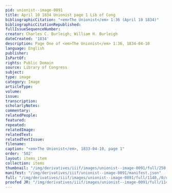 ```yaml
---
pid: unionist--image-0091
title: April 10 1834 Unionist page 1 Lib of Cong
bibliographicCitation: "<em>The Unionist</em> 1:36 (April 10 1834)"
bibliographicCitationRepublished: 
fullIssueSequenceNumber: 
creator: Charles C. Burleigh; William H. Burleigh
dateCreated: '1834'
description: Page One of <em>The Unionist</em> 1:36, 1834-04-10
language: English
publisher: 
IsPartOf: 
rights: Public Domain
source: Library of Congress
subject: 
type: image
category: Image
articleType: 
volume: 
issue: 
transcription: 
scholarlyNotes: 
commentary: 
relatedPeople: 
featured: 
repeated: 
relatedImage: 
relatedText: 
relatedTextIssue: 
filename: 
caption: "<em>The Unionist</em>, 1833-04-10, page 1"
order: '502'
layout: items_item
collection: items
thumbnail: "/img/derivatives/iiif/images/unionist--image-0091/full/250,/0/default.jpg"
manifest: "/img/derivatives/iiif/unionist--image-0091/manifest.json"
full: "/img/derivatives/iiif/images/unionist--image-0091/full/1140,/0/default.jpg"
proofed JR: "/img/derivatives/iiif/images/unionist--image-0091/full/1140,/0/default.jpg"
---
```

